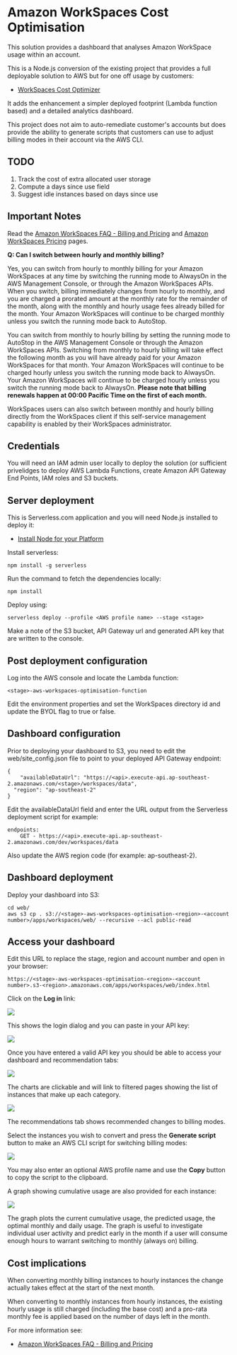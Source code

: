 # Amazon WorkSpaces Cost Optimisation

This solution provides a dashboard that analyses Amazon WorkSpace usage within an account.

This is a Node.js conversion of the existing project that provides a full deployable solution to AWS but for one off usage by customers:

- [WorkSpaces Cost Optimizer](https://docs.aws.amazon.com/solutions/latest/workspaces-cost-optimizer/welcome.html)

It adds the enhancement a simpler deployed footprint (Lambda function based) and a detailed analytics dashboard.

This project does not aim to auto-remediate customer's accounts but does provide the ability to generate scripts that customers can use to adjust billing modes in their account via the AWS CLI.

## TODO

1. Track the cost of extra allocated user storage
2. Compute a days since use field
3. Suggest idle instances based on days since use

## Important Notes

Read the [Amazon WorkSpaces FAQ - Billing and Pricing](https://aws.amazon.com/workspaces/faqs/#Billing_and_Pricing) and [Amazon WorkSpaces Pricing](https://aws.amazon.com/workspaces/pricing/) pages.

**Q: Can I switch between hourly and monthly billing?**

Yes, you can switch from hourly to monthly billing for your Amazon WorkSpaces at any time by switching the running mode to AlwaysOn in the AWS Management Console, or through the Amazon WorkSpaces APIs. When you switch, billing immediately changes from hourly to monthly, and you are charged a prorated amount at the monthly rate for the remainder of the month, along with the monthly and hourly usage fees already billed for the month. Your Amazon WorkSpaces will continue to be charged monthly unless you switch the running mode back to AutoStop.

You can switch from monthly to hourly billing by setting the running mode to AutoStop in the AWS Management Console or through the Amazon WorkSpaces APIs. Switching from monthly to hourly billing will take effect the following month as you will have already paid for your Amazon WorkSpaces for that month. Your Amazon WorkSpaces will continue to be charged hourly unless you switch the running mode back to AlwaysOn. Your Amazon WorkSpaces will continue to be charged hourly unless you switch the running mode back to AlwaysOn. **Please note that billing renewals happen at 00:00 Pacific Time on the first of each month.**

WorkSpaces users can also switch between monthly and hourly billing directly from the WorkSpaces client if this self-service management capability is enabled by their WorkSpaces administrator.

## Credentials

You will need an IAM admin user locally to deploy the solution (or sufficient privelidges to deploy AWS Lambda Functions, create Amazon API Gateway End Points, IAM roles and S3 buckets.

## Server deployment

This is Serverless.com application and you will need Node.js installed to deploy it:

- [Install Node for your Platform](https://nodejs.org/en/download/)

Install serverless:

	npm install -g serverless

Run the command to fetch the dependencies locally:

	npm install

Deploy using:

	serverless deploy --profile <AWS profile name> --stage <stage>
	
Make a note of the S3 bucket, API Gateway url and generated API key that are written to the console.

## Post deployment configuration

Log into the AWS console and locate the Lambda function: 
	
	<stage>-aws-workspaces-optimisation-function
	
Edit the environment properties and set the WorkSpaces directory id and update the BYOL flag to true or false.
 
## Dashboard configuration

Prior to deploying your dashboard to S3, you need to edit the web/site_config.json file to point to your deployed API Gateway endpoint:

	{
		"availableDataUrl": "https://<api>.execute-api.ap-southeast-2.amazonaws.com/<stage>/workspaces/data",
	  "region": "ap-southeast-2"
	}
	  
Edit the availableDataUrl field and enter the URL output from the Serverless deployment script for example:

	endpoints:
		GET - https://<api>.execute-api.ap-southeast-2.amazonaws.com/dev/workspaces/data

Also update the AWS region code (for example: ap-southeast-2).

## Dashboard deployment

Deploy your dashboard into S3:
	
	cd web/
	aws s3 cp . s3://<stage>-aws-workspaces-optimisation-<region>-<account number>/apps/workspaces/web/ --recursive --acl public-read
	
## Access your dashboard

Edit this URL to replace the stage, region and account number and open in your browser:

	https://<stage>-aws-workspaces-optimisation-<region>-<account number>.s3-<region>.amazonaws.com/apps/workspaces/web/index.html

Click on the **Log in** link:
	
![](docs/login.png)

This shows the login dialog and you can paste in your API key:

![](docs/api-key.png)

Once you have entered a valid API key you should be able to access your dashboard and recommendation tabs:

![](docs/dashboard.png)

The charts are clickable and will link to filtered pages showing the list of instances that make up each category.

![](docs/recommendations.png)

The recommendations tab shows recommended changes to billing modes.

Select the instances you wish to convert and press the **Generate script** button to make an AWS CLI script for switching billing modes:

![](docs/script.png)

You may also enter an optional AWS profile name and use the **Copy** button to copy the script to the clipboard. 

A graph showing cumulative usage are also provided for each instance:

![](docs/graph.png)

The graph plots the current cumulative usage, the predicted usage, the optimal monthly and daily usage. The graph is useful to investigate individual user activity and predict early in the month if a user will consume enough hours to warrant switching to monthly (always on) billing.

## Cost implications

When converting monthly billing instances to hourly instances the change actually takes effect at the start of the next month.

When converting to monthly instances from hourly instances, the existing hourly usage is still charged (including the base cost) and a pro-rata monthly fee is applied based on the number of days left in the month.

For more information see:

- [Amazon WorkSpaces FAQ - Billing and Pricing](https://aws.amazon.com/workspaces/faqs/#Billing_and_Pricing)

